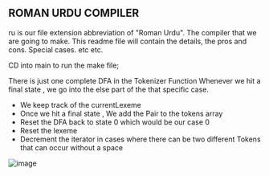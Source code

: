 ## ROMAN URDU COMPILER

ru is our file extension abbreviation of "Roman Urdu". The compiler that we are going to make.
This readme file will contain the details, the pros and cons. Special cases. etc etc.


CD into main to run the make file;

There is just one complete DFA in the Tokenizer Function
Whenever we hit a final state , we go into the else part of the that 
specific case. 
- We keep track of the currentLexeme
- Once we hit a final state , We add the Pair to the tokens array 
- Reset the DFA back to state 0 which would be our case 0
- Reset the lexeme
- Decrement the iterator in cases where there can be two different Tokens that can 
occur without a space

![image](https://user-images.githubusercontent.com/44190606/219964236-8f14b88a-d262-4351-b72f-f5b1aea464b3.png)


